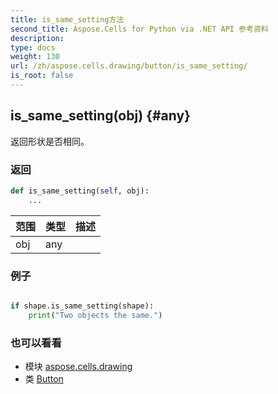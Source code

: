 ```yaml
---
title: is_same_setting方法
second_title: Aspose.Cells for Python via .NET API 参考资料
description:
type: docs
weight: 130
url: /zh/aspose.cells.drawing/button/is_same_setting/
is_root: false
---
```

##  is_same_setting(obj) {#any}
返回形状是否相同。


### 返回




```python
def is_same_setting(self, obj):
    ...
```


|范围|类型|描述|
| :- | :- | :- |
| obj | any |  |

### 例子

```python

if shape.is_same_setting(shape):
    print("Two objects the same.")

```



### 也可以看看
* 模块 [aspose.cells.drawing](../../)
* 类 [Button](/cells/python-net/zh/aspose.cells.drawing/button)
